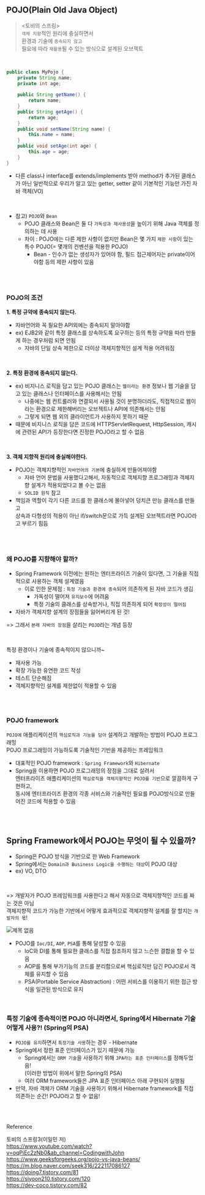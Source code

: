 ## POJO(Plain Old Java Object)     
> <토비의 스프링>        
`객체 지향`적인 원리에 충실하면서     
환경과 기술에 `종속되지 않고`    
필요에 따라 `재활용`될 수 있는 방식으로 설계된 오브젝트    

<br/>   

```java
public class MyPojo {
    private String name;
    private int age;
    
    public String getName() {
    	return name;
    }
    public String getAge() {
    	return age;
    }
    public void setName(String name) {
    	this.name = name;
    }
    public void setAge(int age) {
    	this.age = age;
    }
}
```    

- 다른 class나 interface를 extends/implements 받아 method가 추가된 클래스가 아닌 일반적으로 우리가 알고 있는 getter, setter 같이 기본적인 기능만 가진 자바 객체(VO)      

<br/>

- 참고) `POJO`와 `Bean`           
  - POJO 클래스와 Bean은 둘 다 `가독성과 재사용성`을 높이기 위해 Java 객체를 정의하는 데 사용    
  - 차이 : POJO에는 다른 제한 사항이 없지만 Bean은 몇 가지 `제한 사항`이 있는 특수 POJO(= 몇개의 컨벤션을 적용한 POJO)     
    - Bean - 인수가 없는 생성자가 있어야 함, 필드 접근제어자는 private이어야함 등의 제한 사항이 있음   

<br/><br/>

### POJO의 조건  

**1. 특정 규약에 종속되지 않는다.**   

- 자바언어와 꼭 필요한 API외에는 종속되지 말아야함  
- ex) EJB2와 같이 특정 클래스를 상속하도록 요구하는 등의 특정 규약을 따라 만들게 하는 경우처럼 되면 안됨       
  - 자바의 단일 상속 제한으로 더이상 객체지향적인 설계 적용 어려워짐    

 <br/>

**2. 특정 환경에 종속되지 않는다.**     

- ex) 비지니스 로직을 담고 있는 POJO 클래스는 `웹이라는 환경` 정보나 웹 기술을 담고 있는 클래스나 인터페이스를 사용해서는 안됨   
  - 나중에는 웹 컨트롤러와 연결되서 사용될 것이 분명하더라도, 직접적으로 웹이라는 환경으로 제한해버리는 오브젝트나 API에 의존해서는 안됨     
  - 그렇게 되면 웹 외의 클라이언트가 사용하지 못하기 때문          
- 때문에 비지니스 로직을 담은 코드에 HTTPServletRequest, HttpSession, 캐시에 관련된 API가 등장한다면 진정한 POJO라고 할 수 없음   

<br/>

**3. 객체 지향적 원리에 충실해야한다.**   

- POJO는 객체지향적인 `자바언어의 기본`에 충실하게 만들어져야함 
  - 자바 언어 문법을 사용했다고해서, 자동적으로 객체지향 프로그래밍과 객체지향 설계가 적용되었다고 볼 수는 없음    
  - `SOLID 원칙` 참고  
- 책임과 역할이 각기 다른 코드를 한 클래스에 몰아넣어 덩치큰 만능 클래스를 만들고       
  상속과 다형성의 적용이 아닌 if/switch문으로 가득 설계된 오브젝트라면 POJO라고 부르기 힘듬     

<br/><br/>

### 왜 POJO를 지향해야 할까?  
- Spring Framework 이전에는 원하는 엔터프라이즈 기술이 있다면, 그 기술을 직접적으로 사용하는 객체 설계였음      
  - 이로 인한 문제점 : `특정 기술과 환경에 종속`되어 의존하게 된 자바 코드가 생김   
    - 가독성이 떨어져 `유지보수`에 어려움
    - 특정 기술의 클래스를 상속받거나, 직접 의존하게 되어 `확장성이 떨어짐`     
- 자바가 객체지향 설계의 장점들을 잃어버리게 된 것!   

=> 그래서 `본래 자바의 장점`을 살리는 `POJO`라는 개념 등장       

<br/>

특정 환경이나 기술에 종속적이지 않으니까~    
- 재사용 가능   
- 확장 가능한 유연한 코드 작성   
- 테스트 단순해짐
- 객체지향적인 설계를 제한없이 적용할 수 있음   

<br/><br/>

### POJO framework  
`POJO에` 애플리케이션의 `핵심로직과 기능을 담아` 설계하고 개발하는 방법이 POJO 프로그래밍     
POJO 프로그래밍이 가능하도록 기술적인 기반을 제공하는 프레임워크        
- 대표적인 POJO framework : `Spring Framework`와 `Hibernate`     
- Spring을 이용하면 POJO 프로그래밍의 장점을 그대로 살려서    
  엔터프라이즈 애플리케이션의 `핵심로직을 객체지향적인 POJO를 기반`으로 깔끔하게 구현하고,   
  동시에 엔터프라이즈 환경의 각종 서비스와 기술적인 필요를 POJO방식으로 만들어진 코드에 적용할 수 있음   

<br/><br/>  

## Spring Framework에서 POJO는 무엇이 될 수 있을까?     
- Spring은 POJO 방식을 기반으로 한 Web Framework    
- Spring에서는 `Domain과 Business Logic을 수행하는 대상`이 POJO 대상  
- ex) VO, DTO

<br/>
  
=> 개발자가 POJO 프레임워크를 사용한다고 해서 자동으로 객체지향적인 코드를 짜는 것은 아님   
객체지향적 코드가 가능한 기반에서 어떻게 효과적으로 객체지향적 설계를 잘 할지는 `개발자의 몫`!  

![제목 없음](https://user-images.githubusercontent.com/103614357/208030409-2cc7fd4b-1316-4307-811b-10240241d9a8.png)    
   
- POJO를 `Ioc/DI`, `AOP`, `PSA`를 통해 달성할 수 있음  
  - IoC와 DI를 통해 필요한 클래스를 직접 참조하지 않고 느슨한 결합을 할 수 있음  
  - AOP를 통해 부가기능의 코드를 분리함으로써 핵심로직만 담긴 POJO로서 객체를 유지할 수 있음   
  - PSA(Portable Service Abstraction) : 어떤 서비스를 이용하기 위한 접근 방식을 일관된 방식으로 유지         

<br/>

### 특정 기술에 종속적이면 POJO 아니라면서, Spring에서 Hibernate 기술 어떻게 사용?! (Spring의 PSA)       
- `POJO를 유지`하면서 `특정기술 사용`하는 경우 - Hibernate    
- Spring에서 정한 표준 인터페이스가 있기 때문에 가능 
  - Spring에서는 `ORM 기술`을 사용하기 위해 `JPA라는 표준 인터페이스`를 정해두었음!   
    (이러한 방법이 위에서 말한 Spring의 PSA)          
  - 여러 ORM framework들은 JPA 표준 인터페이스 아래 구현되어 실행됨   
- 만약, 자바 객체가 ORM 기술을 사용하기 위해서 Hibernate framework를 직접 의존하는 순간! POJO라고 할 수 없음!      

<br/><br/>

Reference     

토비의 스프링3(이일민 저)     
https://www.youtube.com/watch?v=oqPiEc2zNb0&ab_channel=CodingwithJohn      
https://www.geeksforgeeks.org/pojo-vs-java-beans/     
https://m.blog.naver.com/seek316/222117086127     
https://doing7.tistory.com/81       
https://siyoon210.tistory.com/120     
https://dev-coco.tistory.com/82   

<br/>
